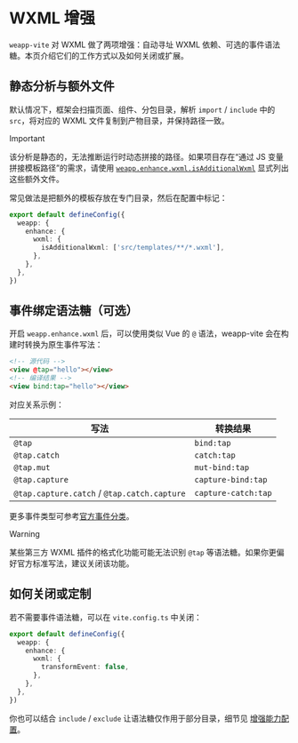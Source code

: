 # WXML 增强

`weapp-vite` 对 WXML 做了两项增强：自动寻址 WXML 依赖、可选的事件语法糖。本页介绍它们的工作方式以及如何关闭或扩展。

## 静态分析与额外文件

默认情况下，框架会扫描页面、组件、分包目录，解析 `import` / `include` 中的 `src`，将对应的 WXML 文件复制到产物目录，并保持路径一致。

> [!IMPORTANT]
> 该分析是静态的，无法推断运行时动态拼接的路径。如果项目存在“通过 JS 变量拼接模板路径”的需求，请使用 [`weapp.enhance.wxml.isAdditionalWxml`](/config/enhance-and-debug.md#weapp-enhance) 显式列出这些额外文件。

常见做法是把额外的模板存放在专门目录，然后在配置中标记：

```ts
export default defineConfig({
  weapp: {
    enhance: {
      wxml: {
        isAdditionalWxml: ['src/templates/**/*.wxml'],
      },
    },
  },
})
```

## 事件绑定语法糖（可选）

开启 `weapp.enhance.wxml` 后，可以使用类似 Vue 的 `@` 语法，weapp-vite 会在构建时转换为原生事件写法：

```html
<!-- 源代码 -->
<view @tap="hello"></view>
<!-- 编译结果 -->
<view bind:tap="hello"></view>
```

对应关系示例：

| 写法                                        | 转换结果            |
| ------------------------------------------- | ------------------- |
| `@tap`                                      | `bind:tap`          |
| `@tap.catch`                                | `catch:tap`         |
| `@tap.mut`                                  | `mut-bind:tap`      |
| `@tap.capture`                              | `capture-bind:tap`  |
| `@tap.capture.catch` / `@tap.catch.capture` | `capture-catch:tap` |

更多事件类型可参考[官方事件分类](https://developers.weixin.qq.com/miniprogram/dev/framework/view/wxml/event.html)。

> [!WARNING]
> 某些第三方 WXML 插件的格式化功能可能无法识别 `@tap` 等语法糖。如果你更偏好官方标准写法，建议关闭该功能。

## 如何关闭或定制

若不需要事件语法糖，可以在 `vite.config.ts` 中关闭：

```ts
export default defineConfig({
  weapp: {
    enhance: {
      wxml: {
        transformEvent: false,
      },
    },
  },
})
```

你也可以结合 `include` / `exclude` 让语法糖仅作用于部分目录，细节见 [增强能力配置](/config/enhance-and-debug.md#weapp-enhance)。
